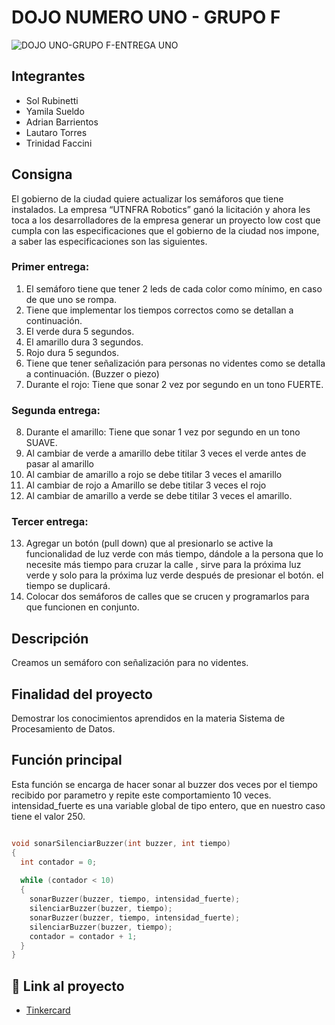 # DOJO NUMERO UNO - GRUPO F

![DOJO UNO-GRUPO F-ENTREGA UNO](https://user-images.githubusercontent.com/78211732/234117655-14c5df9c-4673-4405-b845-1c8bdda063de.png)

## Integrantes 
- Sol Rubinetti
- Yamila Sueldo
- Adrian Barrientos
- Lautaro Torres
- Trinidad Faccini

## Consigna
El gobierno de la ciudad quiere actualizar los semáforos que tiene instalados. La empresa  “UTNFRA Robotics” ganó la licitación y ahora les toca a los desarrolladores de la empresa generar  un proyecto low cost que cumpla con las especificaciones que el gobierno de la ciudad nos  impone, a saber las especificaciones son las siguientes. 

### Primer entrega:
1. El semáforo tiene que tener 2 leds de cada color como mínimo, en caso de que uno se  rompa. 
2. Tiene que implementar los tiempos correctos como se detallan a continuación. 
3. El verde dura 5 segundos. 
4. El amarillo dura 3 segundos. 
5. Rojo dura 5 segundos. 
6. Tiene que tener señalización para personas no videntes como se detalla a  continuación. (Buzzer o piezo)
7. Durante el rojo: Tiene que sonar 2 vez por segundo en un tono FUERTE. 

### Segunda entrega: 
8. Durante el amarillo: Tiene que sonar 1 vez por segundo en un tono SUAVE. 
9. Al cambiar de verde a amarillo debe titilar 3 veces el verde antes de pasar al amarillo
10. Al cambiar de amarillo a rojo se debe titilar 3 veces el amarillo
11. Al cambiar de rojo a Amarillo se debe titilar 3 veces el rojo
12. Al cambiar de amarillo a verde se debe titilar 3 veces el amarillo.

### Tercer entrega: 
13. Agregar un botón (pull down) que al presionarlo se active la funcionalidad de luz verde con más tiempo, dándole a la persona que lo necesite más tiempo para cruzar la calle , sirve para la próxima luz verde y solo para la próxima luz verde después de presionar el botón. el tiempo se duplicará. 
14. Colocar dos semáforos de calles que se crucen  y programarlos para que funcionen en conjunto.

## Descripción

Creamos un semáforo con señalización para no videntes. 

## Finalidad del proyecto
Demostrar los conocimientos aprendidos en la materia Sistema de Procesamiento de Datos.

## Función principal

Esta función se encarga de hacer sonar al buzzer dos veces por el tiempo recibido por parametro y repite este comportamiento 10 veces. 
intensidad_fuerte es una variable global de tipo entero, que en nuestro caso tiene el valor 250. 

~~~ C++ 

void sonarSilenciarBuzzer(int buzzer, int tiempo)
{
  int contador = 0;
  
  while (contador < 10)
  {
    sonarBuzzer(buzzer, tiempo, intensidad_fuerte);
    silenciarBuzzer(buzzer, tiempo);
    sonarBuzzer(buzzer, tiempo, intensidad_fuerte);
    silenciarBuzzer(buzzer, tiempo);
    contador = contador + 1;
  }
}
~~~

## :robot: Link al proyecto
- [Tinkercard](https://www.tinkercad.com/things/8tPHbv0orHG)
